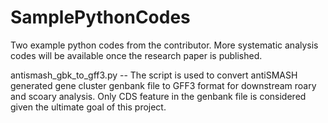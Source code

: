 # SamplePythonCodes
Two example python codes from the contributor. More systematic analysis codes will be available once the research paper is published. 


antismash_gbk_to_gff3.py -- The script is used to convert antiSMASH generated gene cluster genbank file to GFF3 format for downstream roary and scoary analysis. Only CDS feature in the genbank file is considered given the ultimate goal of this project.


